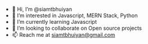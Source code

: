 - 👋 Hi, I’m @siamtbhuiyan
- 👀 I’m interested in Javascript, MERN Stack, Python
- 🌱 I’m currently learning Javascript
- 💞️ I’m looking to collaborate on Open source projects
- 📫 Reach me at siamtbhuiyan@gmail.com

<!---
siamtbhuiyan/siamtbhuiyan is a ✨ special ✨ repository because its `README.md` (this file) appears on your GitHub profile.
You can click the Preview link to take a look at your changes.
--->
